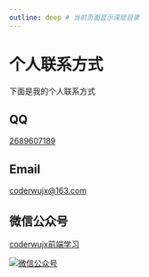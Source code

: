 ```yaml
---
outline: deep # 当前页面显示深层目录
---
```



# 个人联系方式

下面是我的个人联系方式

## QQ

[2689607189](https://qm.qq.com/q/xFHlEZHIaI)

## Email

[coderwujx@163.com](https://email.163.com/)

## 微信公众号

[coderwujx前端学习](https://mp.weixin.qq.com/s/vDjDDazCs2cvxeAwmwHJrA)

[![微信公众号](/images/Weixin.webp)](https://mp.weixin.qq.com/s/vDjDDazCs2cvxeAwmwHJrA)

